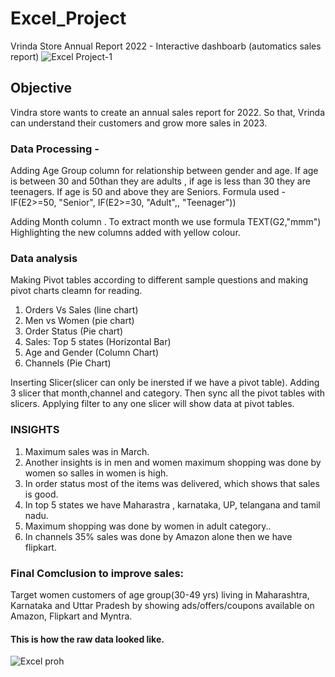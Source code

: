 # Excel_Project
Vrinda Store Annual Report 2022  - Interactive dashboarb  (automatics sales report)
![Excel Project-1](https://github.com/GOURAV1630/Excel_Project/assets/146067299/0dff90a0-44a0-47f7-9c03-22c974b14d00)

## Objective
Vindra store wants to create an annual sales report for 2022. So that, Vrinda can understand their customers and grow more sales in 2023.
 
### Data Processing -
Adding Age Group column for relationship between gender and age. If age is between 30 and 50than they are adults , if age is less than 30 they are teenagers. If age is 50 and above they are Seniors.
Formula used - IF(E2>=50, "Senior", IF(E2>=30, "Adult",, "Teenager"))

Adding Month column . To extract month we use formula   TEXT(G2,"mmm")
Highlighting the new columns added with yellow colour.

### Data analysis
Making Pivot tables according to different sample questions and making pivot charts cleamn for reading.
1. Orders Vs Sales (line chart)
2. Men vs Women (pie chart)
3. Order Status (Pie chart)
4. Sales: Top 5 states (Horizontal Bar)
5. Age and Gender (Column Chart)
6. Channels (Pie Chart)

Inserting Slicer(slicer can only be inersted if we have a pivot table). Adding 3 slicer that month,channel and category. Then sync all the pivot tables with slicers. Applying filter to any one slicer will show data at pivot tables.

### INSIGHTS
1. Maximum sales was in March.
2. Another insights is in men and women maximum shopping was done by women so salles in women is high.
3. In order status most of the items was delivered, which shows that sales is good.
4. In top 5 states we have Maharastra , karnataka, UP, telangana and tamil nadu.
5. Maximum shopping was done by women in adult category..
6. In channels 35% sales was done by Amazon alone then we have flipkart.

### Final Comclusion to improve sales:
Target women customers of age group(30-49 yrs) living in Maharashtra, Karnataka and Uttar Pradesh by showing ads/offers/coupons available on Amazon, Flipkart and Myntra.

#### This is how the raw data looked like.
![Excel proh](https://github.com/GOURAV1630/Excel_Project/assets/146067299/b454105d-5c7d-4910-b846-4e68c6a8b084)





